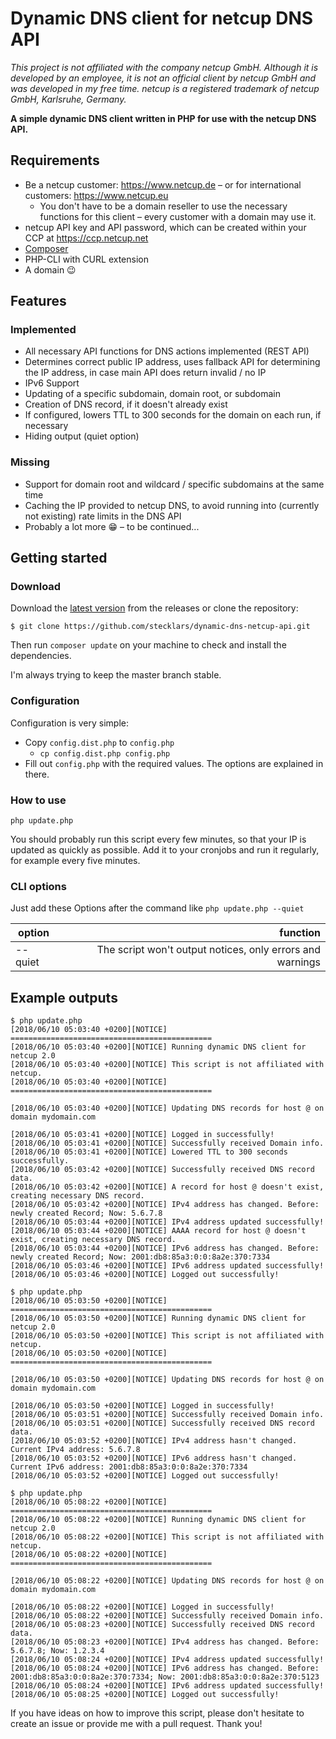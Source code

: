 # Dynamic DNS client for netcup DNS API
*This project is not affiliated with the company netcup GmbH. Although it is developed by an employee, it is not an official client by netcup GmbH and was developed in my free time.*
*netcup is a registered trademark of netcup GmbH, Karlsruhe, Germany.*

**A simple dynamic DNS client written in PHP for use with the netcup DNS API.**

## Requirements
* Be a netcup customer: https://www.netcup.de – or for international customers: https://www.netcup.eu
  * You don't have to be a domain reseller to use the necessary functions for this client – every customer with a domain may use it.
* netcup API key and API password, which can be created within your CCP at https://ccp.netcup.net
* [Composer](https://getcomposer.org/)
* PHP-CLI with CURL extension
* A domain :wink:

## Features
### Implemented
* All necessary API functions for DNS actions implemented (REST API)
* Determines correct public IP address, uses fallback API for determining the IP address, in case main API does return invalid / no IP
* IPv6 Support
* Updating of a specific subdomain, domain root, or subdomain
* Creation of DNS record, if it doesn't already exist
* If configured, lowers TTL to 300 seconds for the domain on each run, if necessary
* Hiding output (quiet option)

### Missing
* Support for domain root and wildcard / specific subdomains at the same time
* Caching the IP provided to netcup DNS, to avoid running into (currently not existing) rate limits in the DNS API
* Probably a lot more :grin: – to be continued...

## Getting started
### Download
Download the [latest version](https://github.com/stecklars/dynamic-dns-netcup-api/releases/latest) from the releases or clone the repository:

`$ git clone https://github.com/stecklars/dynamic-dns-netcup-api.git`

Then run `composer update` on your machine to check and install the dependencies.

I'm always trying to keep the master branch stable.

### Configuration
Configuration is very simple: 
* Copy `config.dist.php` to `config.php`
  * `cp config.dist.php config.php`
* Fill out `config.php` with the required values. The options are explained in there.

### How to use
`php update.php`

You should probably run this script every few minutes, so that your IP is updated as quickly as possible. Add it to your cronjobs and run it regularly, for example every five minutes.

### CLI options
Just add these Options after the command like `php update.php --quiet`

| option        | function                                                  |
| ------------- |----------------------------------------------------------:|
| --quiet       | The script won't output notices, only errors and warnings |

## Example outputs
```
$ php update.php
[2018/06/10 05:03:40 +0200][NOTICE] =============================================
[2018/06/10 05:03:40 +0200][NOTICE] Running dynamic DNS client for netcup 2.0
[2018/06/10 05:03:40 +0200][NOTICE] This script is not affiliated with netcup.
[2018/06/10 05:03:40 +0200][NOTICE] =============================================

[2018/06/10 05:03:40 +0200][NOTICE] Updating DNS records for host @ on domain mydomain.com

[2018/06/10 05:03:41 +0200][NOTICE] Logged in successfully!
[2018/06/10 05:03:41 +0200][NOTICE] Successfully received Domain info.
[2018/06/10 05:03:41 +0200][NOTICE] Lowered TTL to 300 seconds successfully.
[2018/06/10 05:03:42 +0200][NOTICE] Successfully received DNS record data.
[2018/06/10 05:03:42 +0200][NOTICE] A record for host @ doesn't exist, creating necessary DNS record.
[2018/06/10 05:03:42 +0200][NOTICE] IPv4 address has changed. Before: newly created Record; Now: 5.6.7.8
[2018/06/10 05:03:44 +0200][NOTICE] IPv4 address updated successfully!
[2018/06/10 05:03:44 +0200][NOTICE] AAAA record for host @ doesn't exist, creating necessary DNS record.
[2018/06/10 05:03:44 +0200][NOTICE] IPv6 address has changed. Before: newly created Record; Now: 2001:db8:85a3:0:0:8a2e:370:7334
[2018/06/10 05:03:46 +0200][NOTICE] IPv6 address updated successfully!
[2018/06/10 05:03:46 +0200][NOTICE] Logged out successfully!

```
```
$ php update.php
[2018/06/10 05:03:50 +0200][NOTICE] =============================================
[2018/06/10 05:03:50 +0200][NOTICE] Running dynamic DNS client for netcup 2.0
[2018/06/10 05:03:50 +0200][NOTICE] This script is not affiliated with netcup.
[2018/06/10 05:03:50 +0200][NOTICE] =============================================

[2018/06/10 05:03:50 +0200][NOTICE] Updating DNS records for host @ on domain mydomain.com

[2018/06/10 05:03:50 +0200][NOTICE] Logged in successfully!
[2018/06/10 05:03:51 +0200][NOTICE] Successfully received Domain info.
[2018/06/10 05:03:51 +0200][NOTICE] Successfully received DNS record data.
[2018/06/10 05:03:52 +0200][NOTICE] IPv4 address hasn't changed. Current IPv4 address: 5.6.7.8
[2018/06/10 05:03:52 +0200][NOTICE] IPv6 address hasn't changed. Current IPv6 address: 2001:db8:85a3:0:0:8a2e:370:7334
[2018/06/10 05:03:52 +0200][NOTICE] Logged out successfully!
```
```
$ php update.php
[2018/06/10 05:08:22 +0200][NOTICE] =============================================
[2018/06/10 05:08:22 +0200][NOTICE] Running dynamic DNS client for netcup 2.0
[2018/06/10 05:08:22 +0200][NOTICE] This script is not affiliated with netcup.
[2018/06/10 05:08:22 +0200][NOTICE] =============================================

[2018/06/10 05:08:22 +0200][NOTICE] Updating DNS records for host @ on domain mydomain.com

[2018/06/10 05:08:22 +0200][NOTICE] Logged in successfully!
[2018/06/10 05:08:22 +0200][NOTICE] Successfully received Domain info.
[2018/06/10 05:08:23 +0200][NOTICE] Successfully received DNS record data.
[2018/06/10 05:08:23 +0200][NOTICE] IPv4 address has changed. Before: 5.6.7.8; Now: 1.2.3.4
[2018/06/10 05:08:24 +0200][NOTICE] IPv4 address updated successfully!
[2018/06/10 05:08:24 +0200][NOTICE] IPv6 address has changed. Before: 2001:db8:85a3:0:0:8a2e:370:7334; Now: 2001:db8:85a3:0:0:8a2e:370:5123
[2018/06/10 05:08:24 +0200][NOTICE] IPv6 address updated successfully!
[2018/06/10 05:08:25 +0200][NOTICE] Logged out successfully!
```

If you have ideas on how to improve this script, please don't hesitate to create an issue or provide me with a pull request. Thank you!
